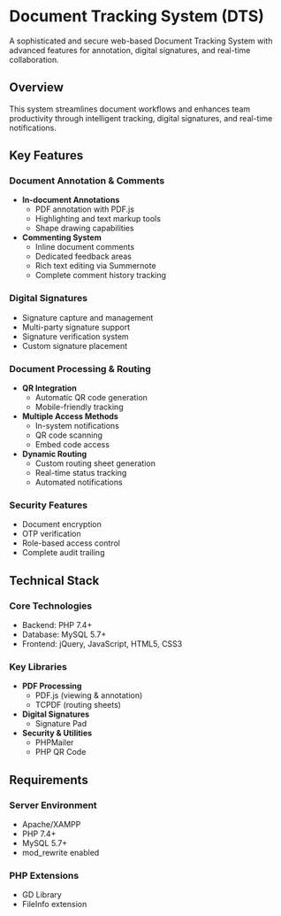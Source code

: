 # Document Tracking System (DTS)

A sophisticated and secure web-based Document Tracking System with advanced features for annotation, digital signatures, and real-time collaboration.

## Overview
This system streamlines document workflows and enhances team productivity through intelligent tracking, digital signatures, and real-time notifications.

## Key Features

### Document Annotation & Comments
- **In-document Annotations**
  - PDF annotation with PDF.js
  - Highlighting and text markup tools
  - Shape drawing capabilities
- **Commenting System**
  - Inline document comments
  - Dedicated feedback areas
  - Rich text editing via Summernote
  - Complete comment history tracking

### Digital Signatures
- Signature capture and management
- Multi-party signature support
- Signature verification system
- Custom signature placement

### Document Processing & Routing
- **QR Integration**
  - Automatic QR code generation
  - Mobile-friendly tracking
- **Multiple Access Methods**
  - In-system notifications
  - QR code scanning
  - Embed code access
- **Dynamic Routing**
  - Custom routing sheet generation
  - Real-time status tracking
  - Automated notifications

### Security Features
- Document encryption
- OTP verification
- Role-based access control
- Complete audit trailing

## Technical Stack

### Core Technologies
- Backend: PHP 7.4+
- Database: MySQL 5.7+
- Frontend: jQuery, JavaScript, HTML5, CSS3

### Key Libraries
- **PDF Processing**
  - PDF.js (viewing & annotation)
  - TCPDF (routing sheets)
- **Digital Signatures**
  - Signature Pad
- **Security & Utilities**
  - PHPMailer
  - PHP QR Code

## Requirements

### Server Environment
- Apache/XAMPP
- PHP 7.4+
- MySQL 5.7+
- mod_rewrite enabled

### PHP Extensions
- GD Library
- FileInfo extension

